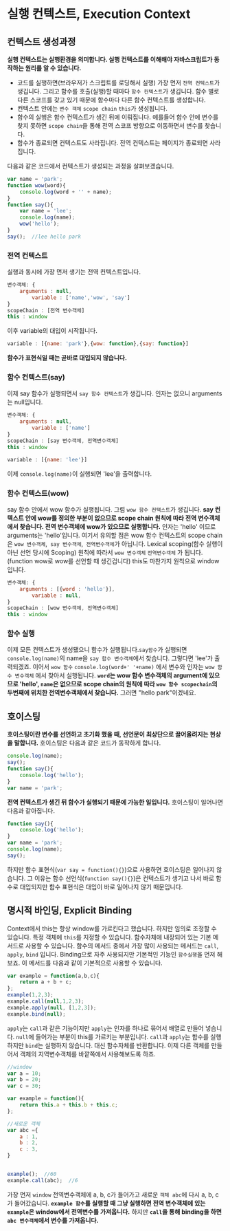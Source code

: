 # 실행 컨텍스트, Execution Context

## 컨텍스트 생성과정

**실행 컨텍스트는 실행환경을 의미합니다. 실행 컨텍스트를 이해해야 자바스크립트가 동작하는 원리를 알 수 있습니다.** 

* 코드를 실행하면(브라우저가 스크립트를 로딩해서 실행) 가장 먼저 `전역 컨텍스트`가 생깁니다. 그리고 함수를 호출(실행)할 때마다 `함수 컨텍스트`가 생깁니다. 함수 별로 다른 스코프를 갖고 있기 때문에 함수마다 다른 함수 컨텍스트를 생성합니다. 
* 컨텍스트 안에는 `변수 객체` `scope chain` `this`가 생성됩니다.
* 함수의 실행은 함수 컨텍스트가 생긴 뒤에 이뤄집니다. 예를들어 함수 안에 변수를 찾지 못하면 `scope chain`을 통해 전역 스코프 방향으로 이동하면서 변수를 찾습니다.
* 함수가 종료되면 컨텍스트도 사라집니다. 전역 컨텍스트는 페이지가 종료되면 사라집니다.

다음과 같은 코드에서 컨텍스트가 생성되는 과정을 살펴보겠습니다.

```javascript
var name = 'park';
function wow(word){
    console.log(word + '' + name);
}
function say(){
    var name = 'lee';
    console.log(name);
    wow('hello');
}
say();	//lee hello park
```



### 전역 컨텍스트

  실행과 동시에 가장 먼저 생기는 전역 컨텍스트입니다.

```javascript
변수객체: {
    arguments : null,
        variable : ['name','wow', 'say']
}
scopeChain : [전역 변수객체]
this : window
```

이후 variable의 대입이 시작됩니다.

```javascript
variable : [{name: 'park'},{wow: function},{say: function}]
```

**함수가 표현식일 때는 곧바로 대입되지 않습니다.**

### 함수 컨텍스트(say)

이제 say 함수가 실행되면서 `say 함수 컨텍스트`가 생깁니다. 인자는 없으니 arguments는 null입니다.

```javascript
변수객체: {
    arguments : null,
        variable : ['name']
}
scopeChain : [say 변수객체, 전역변수객체]
this : window
```

```javascript
variable : [{name: 'lee'}]
```

이제 `console.log(name)`이 실행되면 'lee'을 출력합니다.

### 함수 컨텍스트(wow)

say 함수 안에서 wow 함수가 실행됩니다. 그럼 `wow 함수 컨택스트`가 생깁니다. **say 컨텍스트 안에 wow를 정의한 부분이 없으므로 scope chain 원칙에 따라 전역 변수객체에서 찾습니다. 전역 변수객체에 wow가 있으므로 실행합니다.** 인자는 'hello' 이므로 arguments는 'hello'입니다. 여기서 유의할 점은 wow 함수 컨텍스트의 scope chain은 `wow 변수객체`,` say 변수객체`,` 전역변수객체`가 아닙니다. Lexical scoping(함수 실행이 아닌 선언 당시에 Scoping) 원칙에 따라서 `wow 변수객체` `전역변수객체` 가 됩니다. (function wow로 wow를 선언할 때 생긴겁니다) this도 마찬가지 원칙으로 window 입니다.

```javascript
변수객체: {
    arguments : [{word : 'hello'}],
        variable : null,
}
scopeChain : [wow 변수객체, 전역변수객체]
this : window
```

### 함수 실행

이제 모든 컨텍스트가 생성됐으니 함수가 실행됩니다.`say함수`가 실행되면 `console.log(name)`의 name을 `say 함수 변수객체`에서 찾습니다. 그렇다면 'lee'가 출력되겠죠. 이어서  `wow 함수`  `console.log(word+' '+name)` 에서 변수와 인자는 `wow 함수 변수객체` 에서 찾아서 실행됩니다. **`word`는 wow 함수 변수객체의 argument에 있으므로 'hello', `name`은 없으므로 scope chain의 원칙에 따라 `wow 함수 scopechain`의 두번째에 위치한 전역변수객체에서 찾습니다.** 그러면 "hello park"이겠네요.



## 호이스팅

**호이스팅이란 변수를 선언하고 초기화 했을 때, 선언문이 최상단으로 끌어올려지는 현상을 말합니다.** 호이스팅은 다음과 같은 코드가 동작하게 합니다.

```javascript
console.log(name);
say();
function say(){
    console.log('hello');
}
var name = 'park';
```

**전역 컨텍스트가 생긴 뒤 함수가 실행되기 때문에 가능한 일입니다.** 호이스팅이 일어나면 다음과 같아집니다.

```javascript
function say(){
    console.log('hello');
}
var name = 'park';
console.log(name);
say();
```

하지만 함수 표현식(`var say = function(){}`)으로 사용하면 호이스팅은 일어나지 않습니다. 그 이유는 함수 선언식(`function say(){}`)은 컨텍스트가 생기고 나서 바로 함수로 대입되지만 함수 표현식은 대입이 바로 일어나지 않기 때문입니다. 



## 명시적 바인딩, Explicit Binding

Context에서 this는 항상 window를 가르킨다고 했습니다. 하지만 임의로 조정할 수 있습니다. 특정 객체에 `this`를 지정할 수 있습니다. 함수자체에 내장되어 있는 기본 메서드로 사용할 수 있습니다. 함수의 메서드 중에서 가장 많이 사용되는 메서드는 `call`, `apply`, `bind` 입니다. Binding으로 자주 사용되지만 기본적인 기능인 `함수실행`을 먼저 해보죠. 이 메서드를 다음과 같이 기본적으로 사용할 수 있습니다.

```javascript
var example = function(a,b,c){
    return a + b + c;
};
example(1,2,3);
example.call(null,1,2,3);
example.apply(null, [1,2,3]);
example.bind(null);
```

`apply`는 `call`과 같은 기능이지만 `apply`는 인자를 하나로 묶어서 배열로 만들어 넣습니다. `null`에 들어가는 부분이 this를 가르키는 부분입니다. `call`과 `apply`는 함수를 실행하지만 `bind`는 실행하지 않습니다. 대신 함수자체를 반환합니다. 이제 다른 객체를 만들어서 객체의 지역변수객체를 바깥쪽에서 사용해보도록 하죠.

```javascript
//window
var a = 10;
var b = 20;
var c = 30;

var example = function(){
    return this.a + this.b + this.c;
};

//새로운 객체
var abc ={
    a : 1,
    b : 2,
    c : 3,
}


example();	//60
example.call(abc);	//6
```

가장 먼저 `window` 전역변수객체에 a, b, c가 들어가고 새로운 `객체 abc`에 다시 a, b, c가 들어갔습니다. **`example 함수`를 실행할 때 그냥 실행하면 전역 변수객체에 있는 `example`은 window에서 전역변수를 가져옵니다.** 하지만 **`call`을 통해 binding을 하면 `abc 변수객체`에서 변수를 가져옵니다.** 